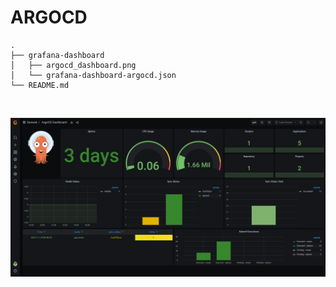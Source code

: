 # ARGOCD

```
.
├── grafana-dashboard
│   ├── argocd_dashboard.png
│   └── grafana-dashboard-argocd.json
└── README.md
```

&nbsp;


![](grafana-dashboard/argocd_dashboard.png)

